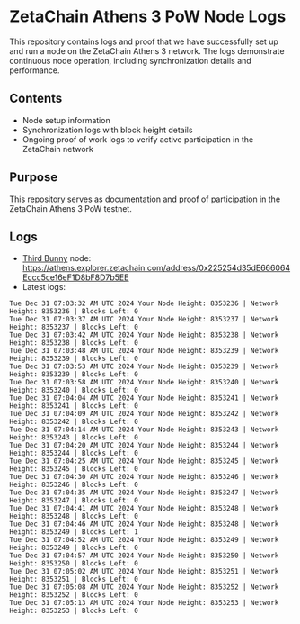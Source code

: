 # ZetaChain Athens 3 PoW Node Logs
This repository contains logs and proof that we have successfully set up and run a node on the ZetaChain Athens 3 network. The logs demonstrate continuous node operation, including synchronization details and performance.

## Contents
- Node setup information
- Synchronization logs with block height details
- Ongoing proof of work logs to verify active participation in the ZetaChain network

## Purpose
This repository serves as documentation and proof of participation in the ZetaChain Athens 3 PoW testnet.

## Logs

- [Third Bunny](https://thirdbunny.xyz/) node: https://athens.explorer.zetachain.com/address/0x225254d35dE666064Eccc5ce16eF1D8bF8D7b5EE
- Latest logs:
```
Tue Dec 31 07:03:32 AM UTC 2024 Your Node Height: 8353236 | Network Height: 8353236 | Blocks Left: 0
Tue Dec 31 07:03:37 AM UTC 2024 Your Node Height: 8353237 | Network Height: 8353237 | Blocks Left: 0
Tue Dec 31 07:03:42 AM UTC 2024 Your Node Height: 8353238 | Network Height: 8353238 | Blocks Left: 0
Tue Dec 31 07:03:48 AM UTC 2024 Your Node Height: 8353239 | Network Height: 8353239 | Blocks Left: 0
Tue Dec 31 07:03:53 AM UTC 2024 Your Node Height: 8353239 | Network Height: 8353239 | Blocks Left: 0
Tue Dec 31 07:03:58 AM UTC 2024 Your Node Height: 8353240 | Network Height: 8353240 | Blocks Left: 0
Tue Dec 31 07:04:04 AM UTC 2024 Your Node Height: 8353241 | Network Height: 8353241 | Blocks Left: 0
Tue Dec 31 07:04:09 AM UTC 2024 Your Node Height: 8353242 | Network Height: 8353242 | Blocks Left: 0
Tue Dec 31 07:04:14 AM UTC 2024 Your Node Height: 8353243 | Network Height: 8353243 | Blocks Left: 0
Tue Dec 31 07:04:20 AM UTC 2024 Your Node Height: 8353244 | Network Height: 8353244 | Blocks Left: 0
Tue Dec 31 07:04:25 AM UTC 2024 Your Node Height: 8353245 | Network Height: 8353245 | Blocks Left: 0
Tue Dec 31 07:04:30 AM UTC 2024 Your Node Height: 8353246 | Network Height: 8353246 | Blocks Left: 0
Tue Dec 31 07:04:35 AM UTC 2024 Your Node Height: 8353247 | Network Height: 8353247 | Blocks Left: 0
Tue Dec 31 07:04:41 AM UTC 2024 Your Node Height: 8353248 | Network Height: 8353248 | Blocks Left: 0
Tue Dec 31 07:04:46 AM UTC 2024 Your Node Height: 8353248 | Network Height: 8353249 | Blocks Left: 1
Tue Dec 31 07:04:52 AM UTC 2024 Your Node Height: 8353249 | Network Height: 8353249 | Blocks Left: 0
Tue Dec 31 07:04:57 AM UTC 2024 Your Node Height: 8353250 | Network Height: 8353250 | Blocks Left: 0
Tue Dec 31 07:05:02 AM UTC 2024 Your Node Height: 8353251 | Network Height: 8353251 | Blocks Left: 0
Tue Dec 31 07:05:08 AM UTC 2024 Your Node Height: 8353252 | Network Height: 8353252 | Blocks Left: 0
Tue Dec 31 07:05:13 AM UTC 2024 Your Node Height: 8353253 | Network Height: 8353253 | Blocks Left: 0
```

